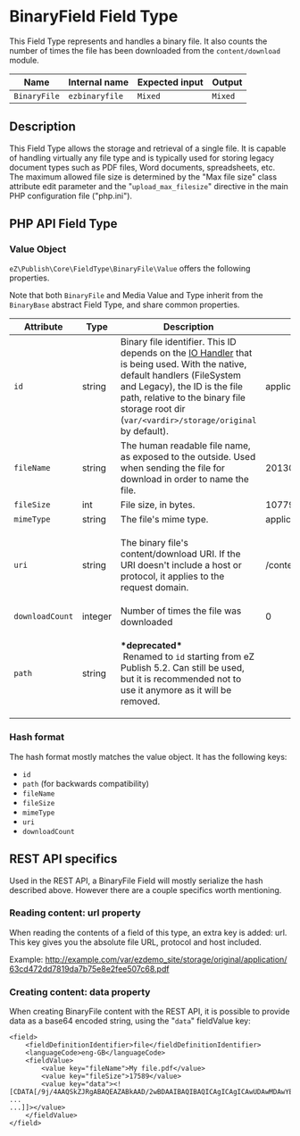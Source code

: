 #  BinaryField Field Type

This Field Type represents and handles a binary file. It also counts the number of times the file has been downloaded from the `content/download` module.

| Name         | Internal name  | Expected input | Output  |
|--------------|----------------|----------------|---------|
| `BinaryFile` | `ezbinaryfile` | `Mixed`        | `Mixed` |

## Description

This Field Type allows the storage and retrieval of a single file. It is capable of handling virtually any file type and is typically used for storing legacy document types such as PDF files, Word documents, spreadsheets, etc. The maximum allowed file size is determined by the "Max file size" class attribute edit parameter and the "`upload_max_filesize`" directive in the main PHP configuration file ("php.ini").

## PHP API Field Type 

### Value Object

`eZ\Publish\Core\FieldType\BinaryFile\Value` offers the following properties.

Note that both `BinaryFile` and Media Value and Type inherit from the `BinaryBase` abstract Field Type, and share common properties.

<table>
<colgroup>
<col width="25%" />
<col width="25%" />
<col width="25%" />
<col width="25%" />
</colgroup>
<thead>
<tr class="header">
<th>Attribute</th>
<th>Type</th>
<th>Description</th>
<th>Example</th>
</tr>
</thead>
<tbody>
<tr class="odd">
<td><code>id</code></td>
<td>string</td>
<td><span>Binary file identifier. This ID depends on the </span><a href="https://doc.ez.no/display/DEVELOPER/Clustering#Clustering-Binaryfilesclustering">IO Handler</a><span> that is being used. With the native, default handlers (FileSystem and Legacy), the ID is the file path, relative to the binary file storage root dir (<code>var/&lt;vardir&gt;/storage/original</code> by default).</span></td>
<td>application/63cd472dd7819da7b75e8e2fee507c68.pdf</td>
</tr>
<tr class="even">
<td><code>fileName</code></td>
<td>string</td>
<td>The human readable file name, as exposed to the outside. Used when sending the file for download in order to name the file.</td>
<td>20130116_whitepaper_ezpublish5 light.pdf</td>
</tr>
<tr class="odd">
<td><code>fileSize</code></td>
<td>int</td>
<td>File size, in bytes.</td>
<td>1077923</td>
</tr>
<tr class="even">
<td><code>mimeType</code></td>
<td>string</td>
<td>The file's mime type.</td>
<td>application/pdf</td>
</tr>
<tr class="odd">
<td><code>uri</code></td>
<td>string</td>
<td><p>The binary file's content/download URI. If the URI doesn't include a host or protocol, it applies to the request domain.</p></td>
<td>/content/download/210/2707</td>
</tr>
<tr class="even">
<td><code>downloadCount</code></td>
<td>integer</td>
<td>Number of times the file was downloaded</td>
<td>0</td>
</tr>
<tr class="odd">
<td><code>path</code></td>
<td>string</td>
<td><p><strong>*deprecated*<br />
</strong> Renamed to <code>id</code> starting from eZ Publish 5.2. Can still be used, but it is recommended not to use it anymore as it will be removed.</p></td>
<td> </td>
</tr>
</tbody>
</table>

### Hash format

The hash format mostly matches the value object. It has the following keys:

-   `id`
-   `path` (for backwards compatibility)
-   `fileName`
-   `fileSize`
-   `mimeType`
-   `uri`
-   `downloadCount`

## REST API specifics

Used in the REST API, a BinaryFile Field will mostly serialize the hash described above. However there are a couple specifics worth mentioning.

### Reading content: url property

When reading the contents of a field of this type, an extra key is added: url. This key gives you the absolute file URL, protocol and host included.

Example: <http://example.com/var/ezdemo_site/storage/original/application/63cd472dd7819da7b75e8e2fee507c68.pdf>

### Creating content: data property

When creating BinaryFile content with the REST API, it is possible to provide data as a base64 encoded string, using the "`data`" fieldValue key:

```
<field>
    <fieldDefinitionIdentifier>file</fieldDefinitionIdentifier>
    <languageCode>eng-GB</languageCode>
    <fieldValue>
        <value key="fileName">My file.pdf</value>
        <value key="fileSize">17589</value>
        <value key="data"><![CDATA[/9j/4AAQSkZJRgABAQEAZABkAAD/2wBDAAIBAQIBAQICAgICAgICAwUDAwMDAwYEBAMFBwYHBwcG
...
...]]></value>
    </fieldValue>
</field>
```
